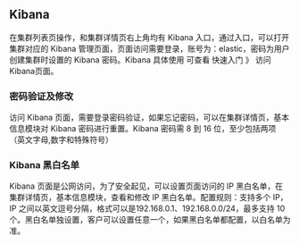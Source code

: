 ## Kibana
在集群列表页操作，和集群详情页右上角均有 Kibana 入口，通过入口，可以打开集群对应的 Kibana 管理页面，页面访问需要登录，账号为：elastic，密码为用户创建集群时设置的 Kibana 密码。Kibana 具体使用 可查看 快速入门 》 访问Kibana页面。

### 密码验证及修改
访问 Kibana 页面，需要登录密码验证，如果忘记密码，可以在集群详情页，基本信息模块对 Kibana 密码进行重置。Kibana 密码需 8 到 16 位，至少包括两项（英文字母,数字和特殊符号）
### Kibana 黑白名单
Kibana 页面是公网访问，为了安全起见，可以设置页面访问的 IP 黑白名单，在集群详情页，基本信息模块，查看和修改 IP 黑白名单。配置规则：支持多个 IP，IP 之间以英文逗号分隔，格式可以是192.168.0.1、192.168.0.0/24，最多支持 10 个。黑白名单独设置，客户可以设置任意一个，如果黑白名单都配置，以白名单为准。